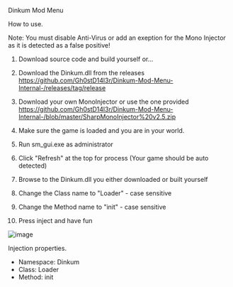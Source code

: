 Dinkum Mod Menu

How to use.

Note: You must disable Anti-Virus or add an exeption for the Mono Injector as it is detected as a false positive!

1) Download source code and build yourself or...

2) Download the Dinkum.dll from the releases
https://github.com/Gh0stD14l3r/Dinkum-Mod-Menu-Internal-/releases/tag/release

3) Download your own MonoInjector or use the one provided
https://github.com/Gh0stD14l3r/Dinkum-Mod-Menu-Internal-/blob/master/SharpMonoInjector%20v2.5.zip

4) Make sure the game is loaded and you are in your world.

5) Run sm_gui.exe as administrator

6) Click "Refresh" at the top for process (Your game should be auto detected)

7) Browse to the Dinkum.dll you either downloaded or built yourself

8) Change the Class name to "Loader" - case sensitive

9) Change the Method name to "init" - case sensitive

10) Press inject and have fun

![image](https://user-images.githubusercontent.com/38970826/179638806-76dd3d45-afbd-49ba-bd2e-d627870a2446.png)


Injection properties.
- Namespace: Dinkum
- Class: Loader
- Method: init
